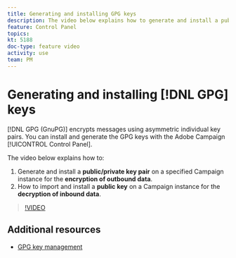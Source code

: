 ```yaml
---
title: Generating and installing GPG keys
description: The video below explains how to generate and install a public/private key pair on a specified Campaign instance for the encryption of outbound data and how to import and install a public key on a Campaign instance for the decryption of inbound data.
feature: Control Panel
topics: 
kt: 5188
doc-type: feature video
activity: use
team: PM
---
```


# Generating and installing [!DNL GPG] keys

[!DNL GPG (GnuPG)] encrypts messages using asymmetric individual key pairs. You can install and generate the GPG keys with the Adobe Campaign [!UICONTROL Control Panel].

The video below explains how to:

1. Generate and install a **public/private key pair** on a specified Campaign instance for the **encryption of outbound data**.
2. How to import and install a **public key** on a Campaign instance for the **decryption of inbound data**.

>[!VIDEO](https://video.tv.adobe.com/v/34201?quality=12)

## Additional resources

* [GPG key management](https://docs.adobe.com/content/help/en/control-panel/using/instances-settings/gpg-keys-management.html)